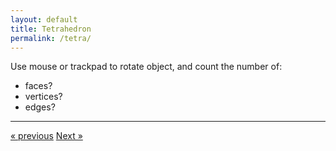 ```yaml
---
layout: default
title: Tetrahedron
permalink: /tetra/
---
```


<div id="sketch-holder"></div>

Use mouse or trackpad to rotate object, and count the number of:   

- faces? 
- vertices?  
- edges?  

---

<script src="https://cdnjs.cloudflare.com/ajax/libs/p5.js/0.8.0/p5.min.js"></script>
<script>

function setup() {
	//createCanvas(710, 400, WEBGL);
	//createCanvas(600, 600, WEBGL);
	createCanvas(648, 400, WEBGL);
	//cvs.style('display', 'block');    
}

let s = 64;
let r = s/2;

function draw() {
	background(250);
	angleMode(DEGREES);

	//drag to move the world.
	orbitControl(6,6);

	normalMaterial();
	rotateY(75);
	rotateX(-60);

    stroke('#222222');
	strokeWeight(2);

	//(s,s,s) (s,-s,-s) (-s,-s,s) (-s,s,-s)

	push();

	beginShape();
	vertex(s,s,s);
	vertex(s,-s,-s);
	vertex(-s,-s,s);
	endShape(CLOSE);

	beginShape();
	vertex(s,s,s);
	vertex(s,-s,-s);
	vertex(-s,s,-s);
	endShape(CLOSE);

	beginShape();
	vertex(s,s,s);
	vertex(-s,-s,s);
	vertex(-s,s,-s);
	endShape(CLOSE);

	beginShape();
	vertex(s,-s,-s);
	vertex(-s,-s,s);
	vertex(-s,s,-s);
	endShape(CLOSE);

	pop();

	// line(s,s,s,s,-s,-s);
	// line(s,s,s,-s,-s,s);
	// line(s,s,s,-s,s,-s);

	// line(s,-s,-s,-s,-s,s);
	// line(s,-s,-s,-s,s,-s);
	// line(-s,-s,s,-s,s,-s);
}

</script>

<div>
	<a href="/cube/" class="previous">&laquo; previous</a>
	<a href="/octa/" class="next">Next &raquo;</a>
</div>

